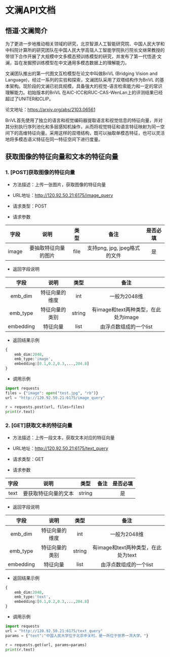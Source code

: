 # 文澜API文档

## 悟道·文澜简介
为了更进一步地推动相关领域的研究，北京智源人工智能研究院、中国人民大学和中科院计算所的研究团队在中国人民大学高瓴人工智能学院执行院长文继荣教授的带领下合作开展了大规模中文多模态预训练模型的研究，并发布了第一代悟道·文澜，旨在发掘预训练模型在中文通用多模态数据上的理解能力。


文澜团队推出的第一代图文互检模型在论文中叫做BriVL (Bridging Vision and Language)，经过一系列的实验和探索，文澜团队采用了双塔结构作为BriVL 的基本架构。现阶段的文澜已初具规模，具备强大的视觉-语言检索能力和一定的常识理解能力。初始版本的BriVL 在AIC-ICC和RUC-CAS-WenLan上的评测结果已经超过了UNITER和CLIP。


论文地址：https://arxiv.org/abs/2103.06561


BriVL首先使用了独立的语言和视觉编码器提取语言和视觉信息的特征向量，并对其分别执行序列池化和多层感知机操作，从而将视觉特征和语言特征映射为同一空间下的高维特征向量。采用这样的双塔结构，既可以抽取单模态特征，也可以灵活地将多模态语义特征在同一特征空间下进行度量。

## 获取图像的特征向量和文本的特征向量


### 1. [POST]获取图像的特征向量

* 方法描述：上传一张图片，获取图像的特征向量

* URL地址：http://120.92.50.21:6175/image_query

* 请求类型：POST

* 请求参数


| 字段 | 说明 | 类型 | 备注 | 是否必填 |
|:-----:|:-----:|:-----:|:-----:|:-----:|
| image|要抽取特征向量的图片|file|支持png, jpg, jpeg格式的文件|是|


* 返回字段说明
   
| 字段 | 说明 | 类型 | 备注 |
|:-----:|:-----:|:-----:|:-----:|
| emb_dim | 特征向量的维度 | int | 一般为2048维 |
| emb_type | 特征向量的类别 | string | 有image和text两种类型，在此处为image |
| embedding | 特征向量 | list | 由浮点数组成的一个list |

* 返回结果示例

```python
{
  	emb_dim:2048,
  	emb_type:'image',
  	embedding:[0.1,0.2,0.3,...,204.8]
}
```



* 调用示例

```python
import requests
files = {"image": open("test.jpg", "rb")}
url = "http://120.92.50.21:6175/image_query"

r = requests.post(url, files=files)
print(r.text)
```

### 2. [GET]获取文本的特征向量

* 方法描述：上传一段文本，获取文本对应的特征向量

* URL地址：http://120.92.50.21:6175/text_query

* 请求类型：GET

* 请求参数


| 字段 | 说明 | 类型 | 备注 | 是否必填 |
|:-----:|:-----:|:-----:|:-----:|:-----:|
| text |要获取特征向量的文本| string|  |是|


* 返回字段说明
   
| 字段 | 说明 | 类型 | 备注 |
|:-----:|:-----:|:-----:|:-----:|
| emb_dim | 特征向量的维度 | int | 一般为2048维 |
| emb_type | 特征向量的类别 | string | 有image和text两种类型，在此处为text |
| embedding | 特征向量 | list | 由浮点数组成的一个list |


* 返回结果示例

```python
{
  	emb_dim:2048,
  	emb_type:'text',
  	embedding:[0.1,0.2,0.3,...,204.8]
}
```


* 调用示例

```python
import requests
url = "http://120.92.50.21:6175/text_query"
params = {"text":"中国人民大学位于北京中关村，是一所位于世界一流大学。"}

r = requests.get(url, params=params)
print(r.text)
```
